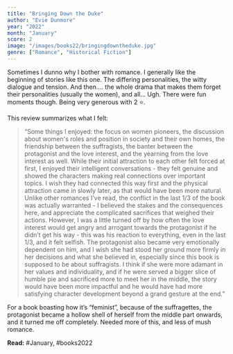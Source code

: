 ```yaml
---
title: "Bringing Down the Duke"
author: "Evie Dunmore"
year: "2022"
month: "January"
score: 2
image: "/images/books22/bringingdowntheduke.jpg"
genre: ["Romance", "Historical Fiction"]
---
```


Sometimes I dunno why I bother with romance. I generally like the beginning of stories like this one. The differing personalities, the witty dialogue and tension. And then.... the whole drama that makes them forget their personalities (usually the women), and all... Ugh. There were fun moments though. Being very generous with 2 ⭐.

This review summarizes what I felt:

> “Some things I enjoyed: the focus on women pioneers, the discussion about women's roles and position in society and their own homes, the friendship between the suffragists, the banter between the protagonist and the love interest, and the yearning from the love interest as well. While their initial attraction to each other felt forced at first, I enjoyed their intelligent conversations - they felt genuine and showed the characters making real connections over important topics. I wish they had connected this way first and the physical attraction came in slowly later, as that would have been more natural. Unlike other romances I’ve read, the conflict in the last 1/3 of the book was actually warranted - I believed the stakes and the consequences here, and appreciate the complicated sacrifices that weighed their actions. However, I was a little turned off by how often the love interest would get angry and arrogant towards the protagonist if he didn’t get his way - this was his reaction to everything, even in the last 1/3, and it felt selfish. The protagonist also became very emotionally dependent on him, and I wish she had stood her ground more firmly in her decisions and what she believed in, especially since this book is supposed to be about suffragists. I think if she were more adamant in her values and individuality, and if he were served a bigger slice of humble pie and sacrificed more to meet her in the middle, the story would have been more impactful and he would have had more satisfying character development beyond a grand gesture at the end.”

For a book boasting how it’s “feminist”, because of the suffragettes, the protagonist became a hollow shell of herself from the middle part onwards, and it turned me off completely. Needed more of this, and less of mush romance.

**Read:** #January, #books2022
